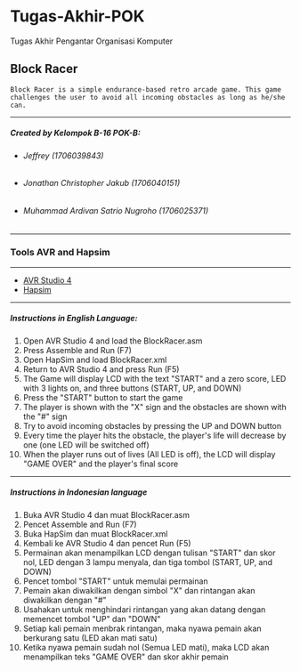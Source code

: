 # Tugas-Akhir-POK
Tugas Akhir Pengantar Organisasi Komputer

## Block Racer
    Block Racer is a simple endurance-based retro arcade game. This game challenges the user to avoid all incoming obstacles as long as he/she can.
---
##### Created by Kelompok B-16 POK-B:
- ###### Jeffrey (1706039843)
- ###### Jonathan Christopher Jakub (1706040151)
- ###### Muhammad Ardivan Satrio Nugroho (1706025371)
---

### Tools AVR and Hapsim
---
- [AVR Studio 4](https://www.microchip.com/mplab/avr-support/avr-and-sam-downloads-archive)
- [Hapsim](http://www.helmix.at/hapsim/)
---
##### Instructions in English Language:
1. Open AVR Studio 4 and load the BlockRacer.asm
2. Press Assemble and Run (F7)
3. Open HapSim and load BlockRacer.xml
4. Return to AVR Studio 4 and press Run (F5)
5. The Game will display LCD with the text "START" and a zero score, LED with 3 lights on, and three buttons (START, UP, and DOWN)
6. Press the "START" button to start the game
7. The player is shown with the "X" sign and the obstacles are shown with the "#" sign
8. Try to avoid incoming obstacles by pressing the UP and DOWN button
9. Every time the player hits the obstacle, the player's life will decrease by one (one LED will be switched off)
10. When the player runs out of lives (All LED is off), the LCD will display "GAME OVER" and the player's final score
---
##### Instructions in Indonesian language
1. Buka AVR Studio 4 dan muat BlockRacer.asm
2. Pencet Assemble and Run (F7)
3. Buka HapSim dan muat BlockRacer.xml
4. Kembali ke AVR Studio 4 dan pencet Run (F5)
5. Permainan akan menampilkan LCD dengan tulisan "START" dan skor nol, LED dengan 3 lampu menyala, dan tiga tombol (START, UP, and DOWN)
6. Pencet tombol "START" untuk memulai permainan
7. Pemain akan diwakilkan dengan simbol "X" dan rintangan akan diwakilkan dengan "#" 
8. Usahakan untuk menghindari rintangan yang akan datang dengan memencet tombol "UP" dan "DOWN"
9. Setiap kali pemain menbrak rintangan, maka nyawa pemain akan berkurang satu (LED akan mati satu)
10. Ketika nyawa pemain sudah nol (Semua LED mati), maka LCD akan menampilkan teks "GAME OVER" dan skor akhir pemain
